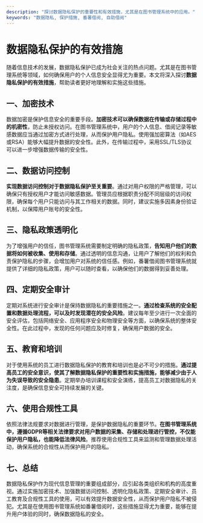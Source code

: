 ```yaml
---
description: "探讨数据隐私保护的重要性和有效措施，尤其是在图书管理系统中的应用。"
keywords: "数据隐私, 保护措施, 番薯借阅, 自助借阅"
---
```

# 数据隐私保护的有效措施

随着信息技术的发展，数据隐私保护已成为社会关注的热点问题。尤其是在图书管理系统等领域，如何确保用户的个人信息安全显得尤为重要。本文将深入探讨**数据隐私保护的有效措施**，帮助读者更好地理解和实施这些措施。

## 一、加密技术

数据加密是保护信息安全的重要手段。**加密技术可以确保数据在传输或存储过程中的机密性**，防止未授权访问。在图书管理系统中，用户的个人信息、借阅记录等敏感数据应当通过加密方式进行处理，从而保护用户隐私。使用强加密算法（如AES或RSA）能够大幅提升数据的安全性。此外，在传输过程中，采用SSL/TLS协议可以进一步增强数据传输的安全性。

## 二、数据访问控制

**实现数据访问控制对于数据隐私保护至关重要**。通过对用户权限的严格管理，可以确保只有授权用户才能访问敏感数据。管理员应根据职责分配不同层级的访问权限，确保每个用户只能访问与其工作相关的数据。同时，建议实施多因素身份验证机制，以保障用户账号的安全性。

## 三、隐私政策透明化

为了增强用户的信任，图书管理系统需要制定明确的隐私政策，**告知用户他们的数据将如何被收集、使用和存储**。通过透明的信息沟通，让用户了解他们的权利和负责保护隐私的步骤，会增加用户对系统的信任感。例如，番薯借阅图书管理系统就提供了详细的隐私政策，用户可以随时查看，以确保他们的数据得到妥善处理。

## 四、定期安全审计

定期对系统进行安全审计是保持数据隐私的重要措施之一。**通过检查系统的安全配置和数据处理流程，可以及时发现潜在的安全风险**。建议每年至少进行一次全面的安全评估，包括网络安全、应用程序安全和物理安全等方面，以确保系统的整体安全性。在此过程中，发现的任何问题应及时修复，确保用户数据的安全。

## 五、教育和培训

对于使用系统的员工进行数据隐私保护的教育和培训也是必不可少的措施。**通过提高员工的安全意识，使其了解数据隐私保护的重要性和实施措施，能够减少由于人为失误导致的安全隐患**。定期举办培训课程和安全演练，提高员工对数据隐私的关注度，是确保信息安全可持续发展的关键。

## 六、使用合规性工具

依照法律法规要求对数据进行管理，是保护数据隐私的重要环节。**在图书管理系统中，遵循GDPR等相关法律要求对用户数据的采集、存储和处理进行管控，不仅能保护用户隐私，也能降低法律风险**。推荐使用合规性工具来监测和管理数据处理活动，确保系统的合规性从而保护用户的隐私。

## 七、总结

数据隐私保护作为现代信息管理的重要组成部分，应引起各类组织和机构的高度重视。通过实施加密技术、加强数据访问控制、透明化隐私政策、定期安全审计、员工教育及合规性工具的使用，可以有效提升数据安全性，从而保护用户隐私不被侵犯。尤其是在使用图书管理系统如番薯借阅时，这些措施显得尤为重要，能够在提升用户体验的同时，确保数据隐私的安全。

